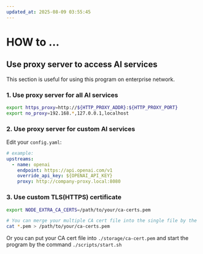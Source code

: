 ```yaml
---
updated_at: 2025-08-09 03:55:45
---
```

# HOW to ...

## Use proxy server to access AI services

This section is useful for using this program on enterprise network.

### 1. Use proxy server for all AI services

``` bash
export https_proxy=http://${HTTP_PROXY_ADDR}:${HTTP_PROXY_PORT}
export no_proxy=192.168.*,127.0.0.1,localhost
```

### 2. Use proxy server for custom AI services

Edit your `config.yaml`:

``` yaml
# example:
upstreams:
  - name: openai
    endpoint: https://api.openai.com/v1
    override_api_key: ${OPENAI_API_KEY}
    proxy: http://company-proxy.local:8080
```

### 3. Use custom TLS(HTTPS) certificate

``` bash
export NODE_EXTRA_CA_CERTS=/path/to/your/ca-certs.pem

# You can merge your multiple CA cert file into the single file by the following command:
cat *.pem > /path/to/your/ca-certs.pem
```

Or you can put your CA cert file into `./storage/ca-cert.pem` and start the program by 
the command `./scripts/start.sh`
